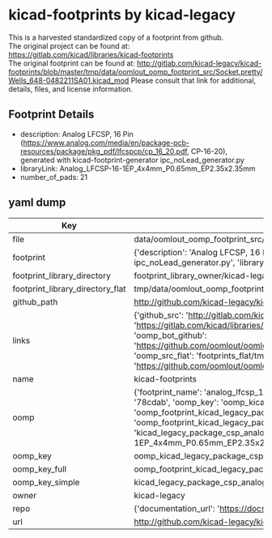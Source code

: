 # kicad-footprints by kicad-legacy  
This is a harvested standardized copy of a footprint from github.  
The original project can be found at:  
https://gitlab.com/kicad/libraries/kicad-footprints  
The original footprint can be found at:
http://gitlab.com/kicad-legacy/kicad-footprints/blob/master/tmp/data/oomlout_oomp_footprint_src/Socket.pretty/Wells_648-0482211SA01.kicad_mod
Please consult that link for additional, details, files, and license information.  
## Footprint Details
* description: Analog  LFCSP, 16 Pin (https://www.analog.com/media/en/package-pcb-resources/package/pkg_pdf/lfcspcp/cp_16_20.pdf, CP-16-20), generated with kicad-footprint-generator ipc_noLead_generator.py  
* libraryLink: Analog_LFCSP-16-1EP_4x4mm_P0.65mm_EP2.35x2.35mm  
* number_of_pads: 21  
## yaml dump  
| Key | Value |  
| --- | --- |  
| file | data/oomlout_oomp_footprint_src/kicad-footprints/Package_CSP.pretty/Analog_LFCSP-16-1EP_4x4mm_P0.65mm_EP2.35x2.35mm.kicad_mod |  
| footprint | {'description': 'Analog  LFCSP, 16 Pin (https://www.analog.com/media/en/package-pcb-resources/package/pkg_pdf/lfcspcp/cp_16_20.pdf, CP-16-20), generated with kicad-footprint-generator ipc_noLead_generator.py', 'libraryLink': 'Analog_LFCSP-16-1EP_4x4mm_P0.65mm_EP2.35x2.35mm', 'number_of_pads': 21} |  
| footprint_library_directory | footprint_library_owner/kicad-legacy_kicad-footprints |  
| footprint_library_directory_flat | tmp/data/oomlout_oomp_footprint_src/footprints_flat/kicad_legacy_package_csp_analog_lfcsp_16_1ep_4x4mm_p0_65mm_ep2_35x2_35mm/working |  
| github_path | http://github.com/kicad-legacy/kicad-footprints/blob/master/tmp/data/oomlout_oomp_footprint_src/Package_CSP.pretty/Analog_LFCSP-16-1EP_4x4mm_P0.65mm_EP2.35x2.35mm.kicad_mod |  
| links | {'github_src': 'http://gitlab.com/kicad-legacy/kicad-footprints/blob/master/tmp/data/oomlout_oomp_footprint_src/Socket.pretty/Wells_648-0482211SA01.kicad_mod', 'github_src_repo': 'https://gitlab.com/kicad/libraries/kicad-footprints', 'oomp_bot': 'tmp/data/oomlout_oomp_footprint_src/footprints/kicad_legacy_package_csp_analog_lfcsp_16_1ep_4x4mm_p0_65mm_ep2_35x2_35mm/working', 'oomp_bot_github': 'https://github.com/oomlout/oomlout_oomp_footprint_bot/tree/main/tmp/data/oomlout_oomp_footprint_src/footprints/kicad_legacy_package_csp_analog_lfcsp_16_1ep_4x4mm_p0_65mm_ep2_35x2_35mm/working', 'oomp_src_flat': 'footprints_flat/tmp/data/oomlout_oomp_footprint_src/footprints_flat/kicad_legacy_package_csp_analog_lfcsp_16_1ep_4x4mm_p0_65mm_ep2_35x2_35mm/working', 'oomp_src_flat_github': 'https://github.com/oomlout/oomlout_oomp_footprint_src/tree/main/tmp/data/oomlout_oomp_footprint_src/footprints_flat/kicad_legacy_package_csp_analog_lfcsp_16_1ep_4x4mm_p0_65mm_ep2_35x2_35mm/working'} |  
| name | kicad-footprints |  
| oomp | {'footprint_name': 'analog_lfcsp_16_1ep_4x4mm_p0_65mm_ep2_35x2_35mm', 'library_name': 'package_csp', 'md5': '78cdabbaf44ed481f7ee6f553f77a816', 'md5_10': '78cdabbaf4', 'md5_5': '78cda', 'md5_6': '78cdab', 'oomp_key': 'oomp_kicad_legacy_package_csp_analog_lfcsp_16_1ep_4x4mm_p0_65mm_ep2_35x2_35mm', 'oomp_key_extra': 'oomp_footprint_kicad_legacy_package_csp_analog_lfcsp_16_1ep_4x4mm_p0_65mm_ep2_35x2_35mm', 'oomp_key_full': 'oomp_footprint_kicad_legacy_package_csp_analog_lfcsp_16_1ep_4x4mm_p0_65mm_ep2_35x2_35mm_78cdab', 'oomp_key_simple': 'kicad_legacy_package_csp_analog_lfcsp_16_1ep_4x4mm_p0_65mm_ep2_35x2_35mm', 'original_filename': 'data/oomlout_oomp_footprint_src/kicad-footprints/Package_CSP.pretty/Analog_LFCSP-16-1EP_4x4mm_P0.65mm_EP2.35x2.35mm.kicad_mod', 'owner_name': 'kicad_legacy'} |  
| oomp_key | oomp_kicad_legacy_package_csp_analog_lfcsp_16_1ep_4x4mm_p0_65mm_ep2_35x2_35mm |  
| oomp_key_full | oomp_footprint_kicad_legacy_package_csp_analog_lfcsp_16_1ep_4x4mm_p0_65mm_ep2_35x2_35mm |  
| oomp_key_simple | kicad_legacy_package_csp_analog_lfcsp_16_1ep_4x4mm_p0_65mm_ep2_35x2_35mm |  
| owner | kicad-legacy |  
| repo | {'documentation_url': 'https://docs.github.com/rest/repos/repos#get-a-repository', 'message': 'Not Found'} |  
| url | http://github.com/kicad-legacy/kicad-footprints |  

